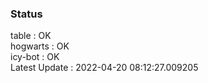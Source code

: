 ### Status


table : OK  
hogwarts : OK  
icy-bot : OK  
Latest Update : 2022-04-20 08:12:27.009205
